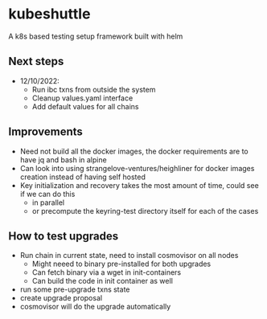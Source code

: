 # kubeshuttle
A k8s based testing setup framework built with helm

## Next steps
* 12/10/2022: 
  * Run ibc txns from outside the system
  * Cleanup values.yaml interface
  * Add default values for all chains

## Improvements
* Need not build all the docker images, the docker requirements are to have jq and bash in alpine
* Can look into using strangelove-ventures/heighliner for docker images creation instead of having self hosted
* Key initialization and recovery takes the most amount of time, could see if we can do this
  * in parallel
  * or precompute the keyring-test directory itself for each of the cases

## How to test upgrades
* Run chain in current state, need to install cosmovisor on all nodes
  * Might neeed to binary pre-installed for both upgrades
  * Can fetch binary via a wget in init-containers
  * Can build the code in init container as well
* run some pre-upgrade txns state
* create upgrade proposal
* cosmovisor will do the upgrade automatically
